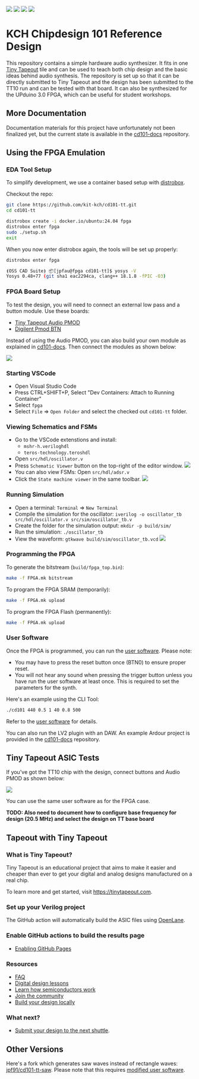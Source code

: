 ![](../../workflows/gds/badge.svg) ![](../../workflows/docs/badge.svg) ![](../../workflows/test/badge.svg) ![](../../workflows/fpga/badge.svg)

# KCH Chipdesign 101 Reference Design

This repository contains a simple hardware audio synthesizer.
It fits in one [Tiny Tapeout](https://tinytapeout.com/) tile and can be used to teach both chip design and the basic ideas behind audio synthesis.
The repository is set up so that it can be directly submitted to Tiny Tapeout and the design has been submitted to the TT10 run and can be tested with that board.
It can also be synthesized for the UPduino 3.0 FPGA, which can be useful for student workshops.

## More Documentation

Documentation materials for this project have unfortunately not been finalized yet, but the current state is available in the [cd101-docs](https://github.com/kit-kch/cd101-docs) repository.

## Using the FPGA Emulation

### EDA Tool Setup

To simplify development, we use a container based setup with [distrobox](https://distrobox.it).

Checkout the repo:
```bash
git clone https://github.com/kit-kch/cd101-tt.git
cd cd101-tt
```

```bash
distrobox create -i docker.io/ubuntu:24.04 fpga
distrobox enter fpga
sudo ./setup.sh
exit
```

When you now enter distrobox again, the tools will be set up properly:
```bash
distrobox enter fpga

⦗OSS CAD Suite⦘ 📦[jpfau@fpga cd101-tt]$ yosys -V
Yosys 0.48+77 (git sha1 eac2294ca, clang++ 18.1.8 -fPIC -O3)
```

### FPGA Board Setup

To test the design, you will need to connect an external low pass and a button module.
Use these boards:
* [Tiny Tapeout Audio PMOD](https://github.com/MichaelBell/tt-audio-pmod)
* [Digilent Pmod BTN](https://digilent.com/reference/pmod/pmodbtn/start?srsltid=AfmBOorq1TLTMuljiMuctmZYIX58brU7r9eTV9q9wnxmNRfxH62lrLGN)

Instead of using the Audio PMOD, you can also build your own module as explained in [cd101-docs](https://github.com/kit-kch/cd101-docs).
Then connect the modules as shown below:

![](setup_fpga.png)

### Starting VSCode

* Open Visual Studio Code
* Press CTRL+SHIFT+P, Select "Dev Containers: Attach to Running Container"
* Select `fpga`
* Select `File` => `Open Folder` and select the checked out `cd101-tt` folder.

### Viewing Schematics and FSMs

* Go to the VSCode extenstions and install:
  * `mshr-h.veriloghdl`
  * `teros-technology.teroshdl`
* Open `src/hdl/oscillator.v`
* Press `Schematic Viewer` button on the top-right of the editor window.
  ![](oscillator_schematic.svg)
* You can also view FSMs: Open `src/hdl/adsr.v`
* Click the `State machine viewer` in the same toolbar.
  ![](adsr_fsm.svg)

### Running Simulation

* Open a terminal: `Terminal` => `New Terminal`
* Compile the simulation for the oscillator: `iverilog -o oscillator_tb src/hdl/oscillator.v src/sim/oscillator_tb.v`
* Create the folder for the simulation output: `mkdir -p build/sim/`
* Run the simulation: `./oscillator_tb`
* View the waveform: `gtkwave build/sim/oscillator_tb.vcd`
  ![](oscillator_tb.png)

### Programming the FPGA

To generate the bitstream (`build/fpga_top.bin`):
```bash
make -f FPGA.mk bitstream
```

To program the FPGA SRAM (temporarily):
```bash
make -f FPGA.mk upload
```
To program the FPGA Flash (permanently):
```bash
make -f FPGA.mk upload
```

### User Software

Once the FPGA is programmed, you can run the [user software](https://github.com/kit-kch/cd101-plugin).
Please note:
* You may have to press the reset button once (BTN0) to ensure proper reset.
* You will not hear any sound when pressing the trigger button unless you have run the user software at least once.
  This is required to set the parameters for the synth.

Here's an example using the CLI Tool:
```bash
./cd101 440 0.5 1 40 0.8 500
```
Refer to the [user software](https://github.com/kit-kch/cd101-plugin) for details.

You can also run the LV2 plugin with an DAW.
An example Ardour project is provided in the [cd101-docs](https://github.com/kit-kch/cd101-docs) repository.

## Tiny Tapeout ASIC Tests

If you've got the TT10 chip with the design, connect buttons and Audio PMOD as shown below:

![](setup_asic.png)

You can use the same user software as for the FPGA case.

**TODO: Also need to document how to configure base frequency for design (20.5 MHz) and select the design on TT base board**

## Tapeout with Tiny Tapeout

### What is Tiny Tapeout?

Tiny Tapeout is an educational project that aims to make it easier and cheaper than ever to get your digital and analog designs manufactured on a real chip.

To learn more and get started, visit https://tinytapeout.com.

### Set up your Verilog project

The GitHub action will automatically build the ASIC files using [OpenLane](https://www.zerotoasiccourse.com/terminology/openlane/).

### Enable GitHub actions to build the results page

- [Enabling GitHub Pages](https://tinytapeout.com/faq/#my-github-action-is-failing-on-the-pages-part)

### Resources

- [FAQ](https://tinytapeout.com/faq/)
- [Digital design lessons](https://tinytapeout.com/digital_design/)
- [Learn how semiconductors work](https://tinytapeout.com/siliwiz/)
- [Join the community](https://tinytapeout.com/discord)
- [Build your design locally](https://www.tinytapeout.com/guides/local-hardening/)

### What next?

- [Submit your design to the next shuttle](https://app.tinytapeout.com/).

## Other Versions

Here's a fork which generates saw waves instead of rectangle waves: [jpf91/cd101-tt-saw](https://github.com/jpf91/cd101-tt-saw).
Please note that this requires [modified user software](https://github.com/kit-kch/cd101-plugin/issues/1).